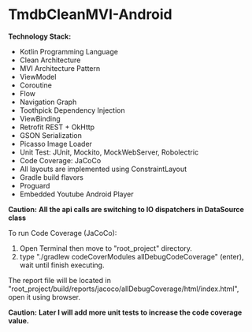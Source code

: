 # TmdbCleanMVI-Android

**Technology Stack:**
- Kotlin Programming Language
- Clean Architecture
- MVI Architecture Pattern
- ViewModel
- Coroutine
- Flow
- Navigation Graph
- Toothpick Dependency Injection
- ViewBinding
- Retrofit REST + OkHttp
- GSON Serialization
- Picasso Image Loader
- Unit Test: JUnit, Mockito, MockWebServer, Robolectric
- Code Coverage: JaCoCo
- All layouts are implemented using ConstraintLayout
- Gradle build flavors
- Proguard
- Embedded Youtube Android Player

**Caution:**
**All the api calls are switching to IO dispatchers in DataSource class**

To run Code Coverage (JaCoCo):
1. Open Terminal then move to "root_project" directory.
2. type "./gradlew codeCoverModules allDebugCodeCoverage" (enter), wait until finish executing.

The report file will be located in "root_project/build/reports/jacoco/allDebugCoverage/html/index.html", open it using browser.

**Caution:**
**Later I will add more unit tests to increase the code coverage value.**
